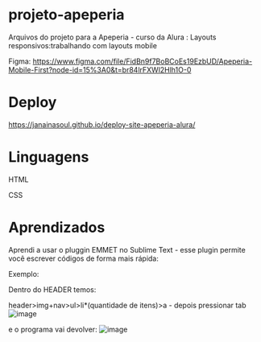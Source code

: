 # projeto-apeperia
Arquivos do projeto para a Apeperia - curso da Alura : Layouts responsivos:trabalhando com layouts mobile

Figma: https://www.figma.com/file/FidBn9f7BoBCoEs19EzbUD/Apeperia-Mobile-First?node-id=15%3A0&t=br84lrFXWl2Hlh1O-0

# Deploy
https://janainasoul.github.io/deploy-site-apeperia-alura/


# Linguagens

HTML

CSS

# Aprendizados
Aprendi a usar o pluggin EMMET no Sublime Text - esse plugin permite você escrever códigos de forma mais rápida:

Exemplo:

Dentro do HEADER temos:

header>img+nav>ul>li*(quantidade de itens)>a - depois pressionar tab
![image](https://user-images.githubusercontent.com/104031152/220427053-89c26f1b-e6aa-4d9e-97ff-74122730aaee.png)


e o programa vai devolver:
![image](https://user-images.githubusercontent.com/104031152/220427210-832b5347-6e96-4b2c-be09-fb9934719567.png)




 
